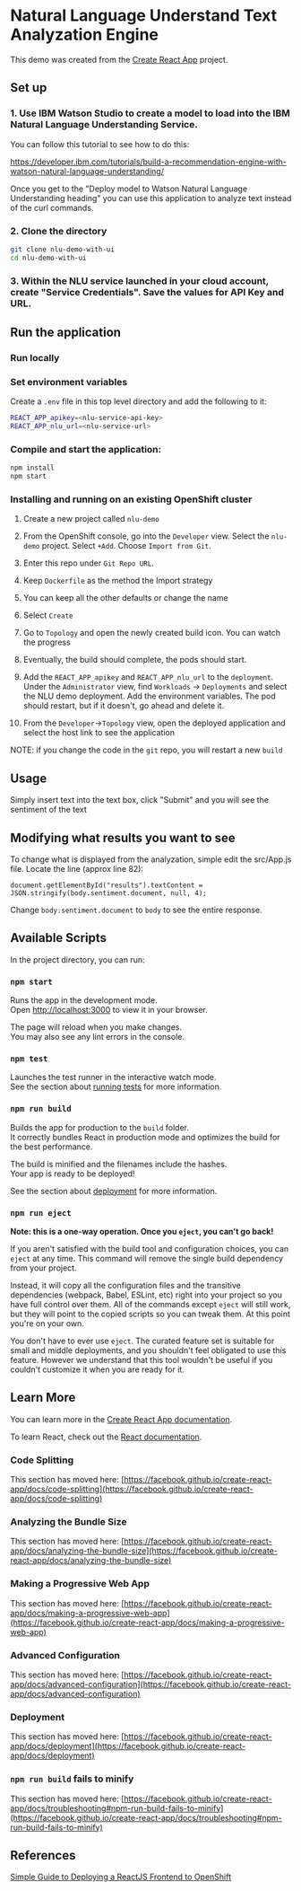 # Natural Language Understand Text Analyzation Engine

This demo was created from the [Create React App](https://github.com/facebook/create-react-app) project.

## Set up

### 1. Use IBM Watson Studio to create a model to load into the IBM Natural Language Understanding Service.

You can follow this tutorial to see how to do this:

https://developer.ibm.com/tutorials/build-a-recommendation-engine-with-watson-natural-language-understanding/

Once you get to the "Deploy model to Watson Natural Language Understanding heading" you can use this application to analyze text instead of the curl commands. 


### 2. Clone the directory

```bash
git clone nlu-demo-with-ui
cd nlu-demo-with-ui
```

### 3. Within the NLU service launched in your cloud account, create "Service Credentials".  Save the values for API Key and URL. 

## Run the application

### Run locally

### Set environment variables

Create a `.env` file in this top level directory and add the following to it:

```bash
REACT_APP_apikey=<nlu-service-api-key>
REACT_APP_nlu_url=<nlu-service-url>
```
### Compile and start the application:

```bash
npm install
npm start
```

### Installing and running on an existing OpenShift cluster

1. Create a new project called `nlu-demo`
2. From the OpenShift console, go into the `Developer` view. Select the `nlu-demo` project. Select `+Add`.  Choose `Import from Git`.

2. Enter this repo under `Git Repo URL`.

3. Keep `Dockerfile` as the method the Import strategy

4. You can keep all the other defaults or change the name 
   
5. Select `Create`
   
6. Go to `Topology` and open the newly created build icon.  You can watch the progress
   
7. Eventually, the build should complete, the pods should start.
8. Add the `REACT_APP_apikey` and `REACT_APP_nlu_url` to the `deployment`.  Under the `Administrator` view, find `Workloads` -> `Deployments` and select the NLU demo deployment.  Add the environment variables.  The pod should restart, but if it doesn't, go ahead and delete it.  
9. From the `Developer`->`Topology` view, open the deployed application and select the host link to see the application

NOTE: if you change the code in the `git` repo, you will restart a new `build`

## Usage

Simply insert text into the text box, click "Submit" and you will see the sentiment of the text

## Modifying what results you want to see

To change what is displayed from the analyzation, simple edit the src/App.js file.  Locate the line (approx line 82):
```
document.getElementById("results").textContent = JSON.stringify(body.sentiment.document, null, 4);
```
Change `body.sentiment.document` to `body` to see the entire response.
## Available Scripts

In the project directory, you can run:

### `npm start`

Runs the app in the development mode.\
Open [http://localhost:3000](http://localhost:3000) to view it in your browser.

The page will reload when you make changes.\
You may also see any lint errors in the console.

### `npm test`

Launches the test runner in the interactive watch mode.\
See the section about [running tests](https://facebook.github.io/create-react-app/docs/running-tests) for more information.

### `npm run build`

Builds the app for production to the `build` folder.\
It correctly bundles React in production mode and optimizes the build for the best performance.

The build is minified and the filenames include the hashes.\
Your app is ready to be deployed!

See the section about [deployment](https://facebook.github.io/create-react-app/docs/deployment) for more information.

### `npm run eject`

**Note: this is a one-way operation. Once you `eject`, you can't go back!**

If you aren't satisfied with the build tool and configuration choices, you can `eject` at any time. This command will remove the single build dependency from your project.

Instead, it will copy all the configuration files and the transitive dependencies (webpack, Babel, ESLint, etc) right into your project so you have full control over them. All of the commands except `eject` will still work, but they will point to the copied scripts so you can tweak them. At this point you're on your own.

You don't have to ever use `eject`. The curated feature set is suitable for small and middle deployments, and you shouldn't feel obligated to use this feature. However we understand that this tool wouldn't be useful if you couldn't customize it when you are ready for it.

## Learn More

You can learn more in the [Create React App documentation](https://facebook.github.io/create-react-app/docs/getting-started).

To learn React, check out the [React documentation](https://reactjs.org/).

### Code Splitting

This section has moved here: [https://facebook.github.io/create-react-app/docs/code-splitting](https://facebook.github.io/create-react-app/docs/code-splitting)

### Analyzing the Bundle Size

This section has moved here: [https://facebook.github.io/create-react-app/docs/analyzing-the-bundle-size](https://facebook.github.io/create-react-app/docs/analyzing-the-bundle-size)

### Making a Progressive Web App

This section has moved here: [https://facebook.github.io/create-react-app/docs/making-a-progressive-web-app](https://facebook.github.io/create-react-app/docs/making-a-progressive-web-app)

### Advanced Configuration

This section has moved here: [https://facebook.github.io/create-react-app/docs/advanced-configuration](https://facebook.github.io/create-react-app/docs/advanced-configuration)

### Deployment

This section has moved here: [https://facebook.github.io/create-react-app/docs/deployment](https://facebook.github.io/create-react-app/docs/deployment)

### `npm run build` fails to minify

This section has moved here: [https://facebook.github.io/create-react-app/docs/troubleshooting#npm-run-build-fails-to-minify](https://facebook.github.io/create-react-app/docs/troubleshooting#npm-run-build-fails-to-minify)

## References

[Simple Guide to Deploying a ReactJS Frontend to OpenShift](https://dev.to/ibmdeveloper/simple-guide-to-deploying-a-reactjs-frontend-to-red-hat-openshift-3hp6)
